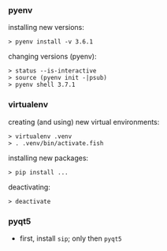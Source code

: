 ---
---

### pyenv
installing new versions:
```
> pyenv install -v 3.6.1
```

changing versions (pyenv):
```
> status --is-interactive
> source (pyenv init -|psub)
> pyenv shell 3.7.1
```

### virtualenv
creating (and using) new virtual environments:
```
> virtualenv .venv
> . .venv/bin/activate.fish
```

installing new packages:
```
> pip install ...
```

deactivating:
```
> deactivate
```

### pyqt5
- first, install `sip`; only then `pyqt5`
